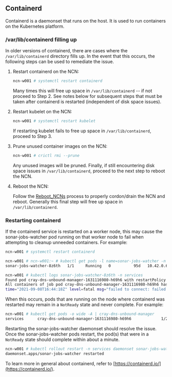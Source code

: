 ## Containerd

Containerd is a daemonset that runs on the host. It is used to run containers on the Kubernetes platform.

### /var/lib/containerd filling up

In older versions of containerd, there are cases where the `/var/lib/containerd` directory fills up. In the event that this occurs, the following steps can be used to remediate the issue.

1. Restart containerd on the NCN:

   ```bash
   ncn-w001 # systemctl restart containerd
   ```

   Many times this will free up space in `/var/lib/containerd` -- if not proceed to Step 2.  See notes below for subsequent steps that must be taken after containerd is restarted (independent of disk space issues).

1. Restart kubelet on the NCN:

   ```bash
   ncn-w001 # systemctl restart kubelet
   ```

   If restarting kubelet fails to free up space in `/var/lib/containerd`, proceed to Step 3.

1. Prune unused container images on the NCN:

   ```bash
   ncn-w001 # crictl rmi --prune
   ```

   Any unused images will be pruned.  Finally, if still encountering disk space issues in `/var/lib/containerd`, proceed to the next step to reboot the NCN.

1. Reboot the NCN:

   Follow the [Reboot_NCNs](../node_management/Reboot_NCNs.md) process to properly cordon/drain the NCN and reboot.  Generally this final step will free up space in `/var/lib/containerd`.

### Restarting containerd

If the containerd service is restarted on a worker node, this may cause the sonar-jobs-watcher pod running on that worker node to fail when attempting to cleanup unneeded containers. For example:

```bash
ncn-w001 # systemctl restart containerd

ncn-w001 # ncn-w001:~ # kubectl get pods -l name=sonar-jobs-watcher -n services -o wide | grep ncn-w001
sonar-jobs-watcher-8z6th   1/1     Running   0          95d   10.42.0.6    ncn-w001   <none>           <none>

ncn-w001 # kubectl logs sonar-jobs-watcher-8z6th -n services 
Found pod cray-dns-unbound-manager-1631116980-h69h6 with restartPolicy 'Never' and container 'manager' with status 'Completed'
All containers of job pod cray-dns-unbound-manager-1631116980-h69h6 has completed. Killing istio-proxy (1c65dacb960c2f8ff6b07dfc9780c4621beb8b258599453a08c246bbe680c511) to allow job to complete
time="2021-09-08T16:44:18Z" level=fatal msg="failed to connect: failed to connect, make sure you are running as root and the runtime has been started: context deadline exceeded"
```

When this occurs, pods that are running on the node where containerd was restarted may remain in a `NotReady` state and never complete. For example:

```bash
ncn-w001 # kubectl get pods -o wide -A | cray-dns-unbound-manager
services      cray-dns-unbound-manager-1631116980-h69h6             1/2   NotReady  0     10m   10.42.0.100  ncn-w001  <none>      <none>

```

Restarting the sonar-jobs-watcher daemonset should resolve the issue. Once the sonar-jobs-watcher pods restart, the pod(s) that were in a `NotReady` state should complete within about a minute.

```bash
ncn-w001 # kubectl rollout restart -n services daemonset sonar-jobs-watcher
daemonset.apps/sonar-jobs-watcher restarted
```


To learn more in general about containerd, refer to [https://containerd.io/](https://containerd.io/).
